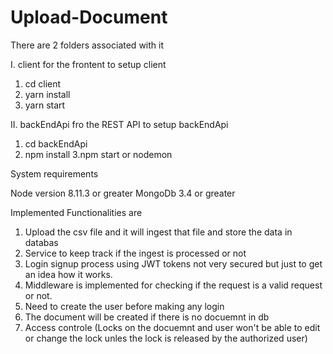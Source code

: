 # Upload-Document

There are 2 folders associated with it 

I. client for the frontent 
to setup client 

1. cd client 
2. yarn install
3. yarn start


II. backEndApi fro the REST API
to setup backEndApi

1. cd backEndApi
2. npm install
3.npm start or nodemon

System requirements 

Node version 8.11.3 or greater 
MongoDb 3.4 or greater 

Implemented Functionalities are 

1. Upload the csv file and it will ingest that file and store the data in databas
2. Service to keep track if the ingest is processed or not
3. Login signup process using JWT tokens not very secured but just to get an idea how it works.  
4. Middleware is implemented for checking if the request is a valid request or not. 
5. Need to create the user before making any login 
6. The document will be created if there is no docuemnt in db
7. Access controle (Locks on the docuemnt and user won't be able to edit or change the lock unles the lock is released by the authorized user)



